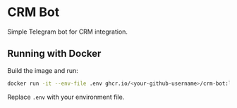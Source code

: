 # CRM Bot

Simple Telegram bot for CRM integration.

## Running with Docker

Build the image and run:

```bash
docker run -it --env-file .env ghcr.io/<your-github-username>/crm-bot:latest
```

Replace `.env` with your environment file.
